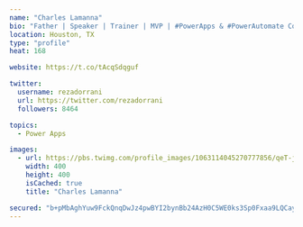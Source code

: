 ```yaml
---
name: "Charles Lamanna"
bio: "Father | Speaker | Trainer | MVP | #PowerApps & #PowerAutomate Community Super User | YouTuber Right-pointing triangle http://youtube.com/c/rezadorrani | Learn - Share - Clockwise rightwards and leftwards open circle arrows"
location: Houston, TX
type: "profile"
heat: 168

website: https://t.co/tAcqSdqguf

twitter:
  username: rezadorrani
  url: https://twitter.com/rezadorrani
  followers: 8464

topics:
  - Power Apps

images:
  - url: https://pbs.twimg.com/profile_images/1063114045270777856/qeT-jpWr_400x400.jpg
    width: 400
    height: 400
    isCached: true
    title: "Charles Lamanna"

secured: "b+pMbAghYuw9FckQnqDwJz4pwBYI2bynBb24AzH0C5WE0ks3Sp0Fxaa9LQCayvZnXAsMMitdVodNPByZOKX5JIXowU/5hxtiwbaaK1jTVOUqpk/eSP+8/TiDv/y5sVRCYKyZPwfY5SutnNcxLXRbeqev8jfFNsjqlGViUYw/Izqs3gAsAeC7X6INa4FSZGhz6aeDyKaDBHP13z+eAsi9KKcKaB9bQp5Foq1jnLYpcvymK0x9i6hfdAHIkPTenW++DhXcepqUKB6S20qOItxVqbM55cBJ0MxSAQk0Ohn36vich51BaO8IFaxFbMboZRcCkXBe3gBQujjr+Yc2xl7mTNnumzhC1AE6lZbxIFSGQZ4HTAzuTA0zmOA8w8mMMo3xTYqYyT2dHM33M3646i1GUmY5u5IcAPmFYuq4JL0xpBU=;RHjC4j0+FqOB2u35eohd3Q=="
---
```


